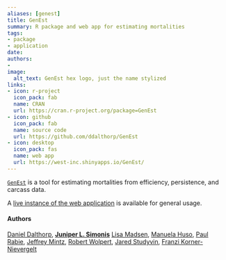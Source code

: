 ```yaml
---
aliases: [genest]
title: GenEst
summary: R package and web app for estimating mortalities
tags:
- package
- application
date: 
authors: 
-
image:
  alt_text: GenEst hex logo, just the name stylized
links:
- icon: r-project
  icon_pack: fab
  name: CRAN
  url: https://cran.r-project.org/package=GenEst
- icon: github
  icon_pack: fab
  name: source code
  url: https://github.com/ddalthorp/GenEst
- icon: desktop
  icon_pack: fas
  name: web app
  url: https://west-inc.shinyapps.io/GenEst/
---
```


[`GenEst`](https://github.com/dapperstats.com/salvage) is a tool for estimating mortalities from efficiency, persistence, and carcass data.

A [live instance of the web application](https://west-inc.shinyapps.io/GenEst/) is available for general usage.

#### Authors

[Daniel Dalthorp](http://orcid.org/0000-0002-4815-6309),
[**Juniper L. Simonis**](https://orcid.org/0000-0001-9798-0460)
[Lisa Madsen](https://stat.oregonstate.edu/content/madsen-lisa),
[Manuela Huso](http://orcid.org/0000-0003-4687-6625), 
[Paul Rabie](https://www.west-inc.com/staff/paul-rabie/), 
[Jeffrey Mintz](http://orcid.org/0000-0003-4345-366X), 
[Robert Wolpert](http://www2.stat.duke.edu/~rlw/), 
[Jared Studyvin](https://www.west-inc.com/staff/jared-studyvin/), 
[Franzi Korner-Nievergelt](https://orcid.org/0000-0001-9081-3563)